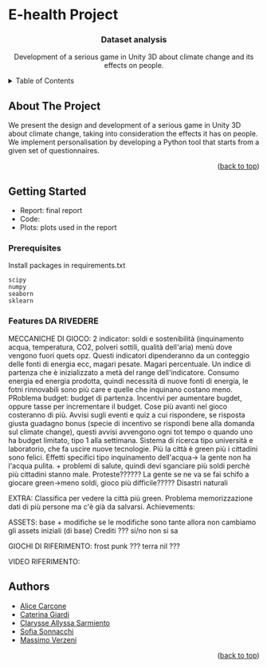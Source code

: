 E-health Project
==============================
<h3 align="center">Dataset analysis</h3>

  <p align="center">
    Development of a serious game in Unity 3D about climate change and its effects on people.
    <br />
</div>



<!-- TABLE OF CONTENTS -->
<details>
  <summary>Table of Contents</summary>
  <ol>
    <li>
      <a href="#about-the-project">About The Project</a>
    </li>
    <li>
      <a href="#getting-started">Getting Started</a>
    </li>
    <li><a href="#authors">Authors</a></li>
  </ol>
</details>



<!-- ABOUT THE PROJECT -->
## About The Project

We present the design and development of a serious game in Unity 3D about climate change, taking into consideration the effects it has on people.
We implement personalisation by developing a Python tool that starts from a given set of questionnaires.

<p align="right">(<a href="#readme-top">back to top</a>)</p>


<!-- GETTING STARTED -->
## Getting Started

- Report: final report
- Code: 
- Plots: plots used in the report

### Prerequisites

Install packages in requirements.txt
  ```
  scipy
  numpy
  seaborn
  sklearn
  ```

<!-- FEATURES -->
### Features  DA RIVEDERE

MECCANICHE DI GIOCO:
2 indicator: soldi e sostenibilità (inquinamento acqua, temperatura, CO2, polveri sottili, qualità dell'aria) menù dove vengono fuori quets opz.
Questi indicatori dipenderanno da un conteggio delle fonti di energia ecc, magari pesate. Magari percentuale. Un indice di partenza che è inizializzato a metà del range dell'indicatore. Consumo energia ed energia prodotta, quindi necessità di nuove fonti di energia, le fotni rinnovabili sono più care e quelle che inquinano costano meno.
PRoblema budget: budget di partenza. Incentivi per aumentare bugdet, oppure tasse per incrementare il budget. Cose più avanti nel gioco costeranno di più. Avvisi sugli eventi e quiz a cui rispondere, se risposta giusta guadagno bonus (specie di incentivo se rispondi bene alla domanda sul climate change), questi avvisi avvengono ogni tot tempo o quando uno ha budget limitato, tipo 1 alla settimana. 
Sistema di ricerca tipo università e laboratorio, che fa uscire nuove tecnologie. Più la città è green più i cittadini sono felici. 
Effetti specifici tipo inquinamento dell'acqua-> la gente non ha l'acqua pulita. + problemi di salute, quindi devi sganciare più soldi perchè più cittadini stanno male.
Proteste?????? La gente se ne va se fai schifo a giocare green->meno soldi, gioco più difficile?????
Disastri naturali

EXTRA:
Classifica per vedere la città più green. Problema memorizzazione dati di più persone ma c'è già da salvarsi.
Achievements:

ASSETS:
base + modifiche
se le modifiche sono tante allora non cambiamo gli assets iniziali (di base)
Crediti ??? si/no non si sa 

GIOCHI DI RIFERIMENTO:
frost punk ???
terra nil ???

VIDEO RIFERIMENTO:


<!-- Authors -->
## Authors

* [Alice Carcone](https://github.com/alicecarcone)
* [Caterina Giardi](https://github.com/caterinagiardii)
* [Clarysse Allyssa Sarmiento](https://github.com/)
* [Sofia Sonnacchi](https://github.com/sofiasonnacchi)
* [Massimo Verzeni](https://github.com/massimo303)

<p align="right">(<a href="#readme-top">back to top</a>)</p>

